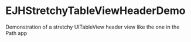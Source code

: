 EJHStretchyTableViewHeaderDemo
==============================

Demonstration of a stretchy UITableView header view like the one in the Path app